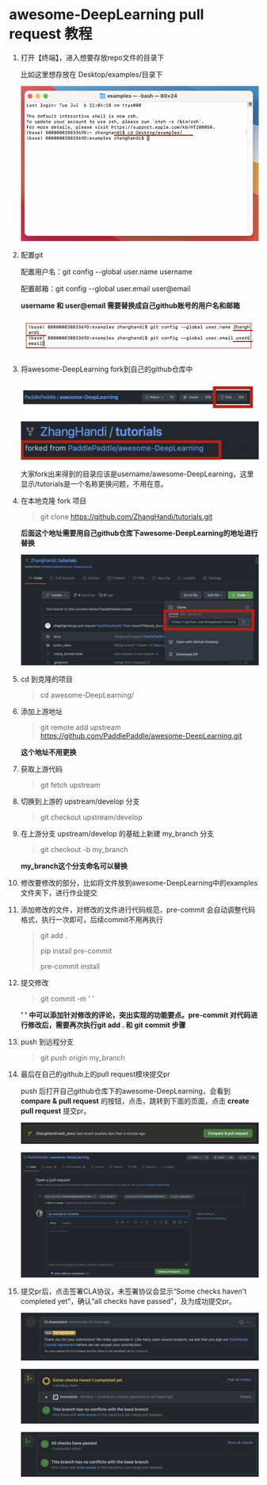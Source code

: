 # awesome-DeepLearning pull request 教程

1. 打开【终端】，进入想要存放repo文件的目录下

   比如这里想存放在 Desktop/examples/目录下

   <img src="../docs/images/pr_procedure/terminal.png" alt="terminal" style="zoom:80%;" />



2. 配置git

   配置用户名：git config --global user.name username

   配置邮箱：git config --global user.email user@email

   **username 和 user@email 需要替换成自己github账号的用户名和邮箱**

   ![git config](../docs/images/pr_procedure/git_config.png)



3. 将awesome-DeepLearning fork到自己的github仓库中

   ![fork](../docs/images/pr_procedure/fork1.png)

   ![fork](../docs/images/pr_procedure/fork2.png)

   大家fork出来得到的目录应该是username/awesome-DeepLearning，这里显示/tutorials是一个名称更换问题，不用在意。



4. 在本地克隆 fork 项目

   > git clone https://github.com/ZhangHandi/tutorials.git

   **后面这个地址需要用自己github仓库下awesome-DeepLearning的地址进行替换**

   ![repo address](../docs/images/pr_procedure/repo_address.png)



5. cd 到克隆的项目

   > cd awesome-DeepLearning/



6. 添加上游地址

   > git remote add upstream https://github.com/PaddlePaddle/awesome-DeepLearning.git

   **这个地址不用更换**



7. 获取上游代码

   > git fetch upstream



8. 切换到上游的 upstream/develop 分支

   > git checkout upstream/develop



9. 在上游分支 upstream/develop 的基础上新建 my_branch 分支

   > git checkout -b my_branch

   **my_branch这个分支命名可以替换**



10. 修改要修改的部分，比如将文件放到awesome-DeepLearning中的examples文件夹下，进行作业提交



11. 添加修改的文件，对修改的文件进行代码规范，pre-commit 会自动调整代码格式，执行一次即可，后续commit不用再执行

    > git add .
    >
    > pip install pre-commit
    >
    > pre-commit install



12. 提交修改

    > git commit -m ' '

    **' ' 中可以添加针对修改的评论，突出实现的功能要点。pre-commit 对代码进行修改后，需要再次执行git add . 和 git commit 步骤**



13. push 到远程分支

    > git push origin my_branch



14. 最后在自己的github上的pull request模块提交pr

    push 后打开自己github仓库下的awesome-DeepLearning，会看到 **compare & pull request** 的按钮，点击，跳转到下面的页面，点击 **create pull request** 提交pr。

    ![pr1](../docs/images/pr_procedure/pr1.png)

    ![pr2](../docs/images/pr_procedure/pr2.png)



15. 提交pr后，点击签署CLA协议，未签署协议会显示“Some checks haven't completed yet”，确认“all checks have passed”，及为成功提交pr。

    ![CLA](../docs/images/pr_procedure/CLA.png)

    ![pr_check1](../docs/images/pr_procedure/pr_check1.png)

    ![pr_check2](../docs/images/pr_procedure/pr_check2.png)
